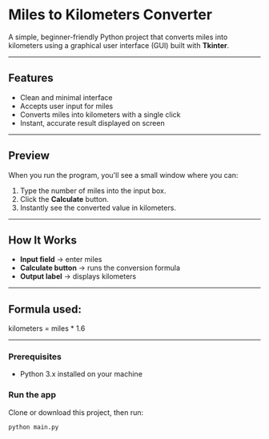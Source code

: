 # Miles to Kilometers Converter

A simple, beginner-friendly Python project that converts miles into kilometers using a graphical user interface (GUI) built with **Tkinter**.

---

##  Features
- Clean and minimal interface  
- Accepts user input for miles  
- Converts miles into kilometers with a single click  
- Instant, accurate result displayed on screen  

---

## Preview
When you run the program, you'll see a small window where you can:
1. Type the number of miles into the input box.  
2. Click the **Calculate** button.  
3. Instantly see the converted value in kilometers.  

---

## How It Works
- **Input field** → enter miles  
- **Calculate button** → runs the conversion formula  
- **Output label** → displays kilometers  

---
## Formula used:
kilometers = miles * 1.6

---

### Prerequisites
- Python 3.x installed on your machine  

### Run the app
Clone or download this project, then run:

```bash
python main.py
